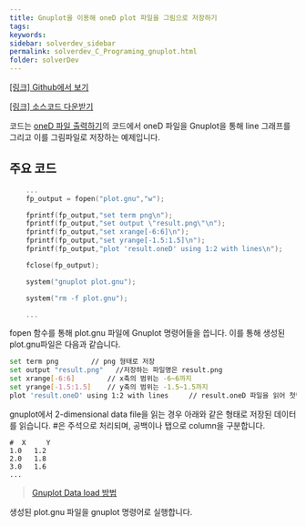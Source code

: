 ```yaml
---
title: Gnuplot을 이용해 oneD plot 파일을 그림으로 저장하기
tags: 
keywords:
sidebar: solverdev_sidebar
permalink: solverdev_C_Programing_gnuplot.html
folder: solverDev
---
```



[[링크] Github에서 보기](https://github.com/sp-edison/c_example_gnuplot)

[[링크] 소스코드 다운받기](https://github.com/sp-edison/c_example_gnuplot/archive/master.zip)



코드는 [oneD 파일 출력하기](./05_oneD.md)의 코드에서 oneD 파일을 Gnuplot을 통해 line 그래프를 그리고 이를 그림파일로 저장하는 예제입니다.


## 주요 코드

```c
    ...
    fp_output = fopen("plot.gnu","w");

    fprintf(fp_output,"set term png\n");
    fprintf(fp_output,"set output \"result.png\"\n");
    fprintf(fp_output,"set xrange[-6:6]\n");
    fprintf(fp_output,"set yrange[-1.5:1.5]\n");
    fprintf(fp_output,"plot 'result.oneD' using 1:2 with lines\n");

    fclose(fp_output);

    system("gnuplot plot.gnu");

    system("rm -f plot.gnu");

    ...
```

fopen 함수를 통해 plot.gnu 파일에 Gnuplot 명령어들을 씁니다. 이를 통해 생성된 plot.gnu파일은 다음과 같습니다.

```bash
set term png        // png 형태로 저장
set output "result.png"   //저장하는 파일명은 result.png
set xrange[-6:6]        // x축의 범위는 -6~6까지
set yrange[-1.5:1.5]    // y축의 범위는 -1.5~1.5까지
plot 'result.oneD' using 1:2 with lines     // result.oneD 파일을 읽어 첫번째 column을 x 데이터로, 두번째 column을 y 데이터로 사용해 line plot
```


gnuplot에서 2-dimensional data file을 읽는 경우 아래와 같은 형태로 저장된 데이터를 읽습니다. #은 주석으로 처리되며, 공백이나 탭으로 column을 구분합니다.
```
#  X     Y
1.0   1.2
2.0   1.8
3.0   1.6
...
```

> [Gnuplot Data load 방법](http://lowrank.net/gnuplot/datafile-e.html#2dim)


생성된 plot.gnu 파일을 gnuplot 명령어로 실행합니다.
